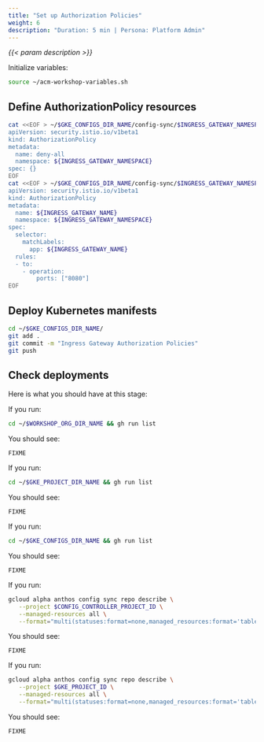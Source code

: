 ```yaml
---
title: "Set up Authorization Policies"
weight: 6
description: "Duration: 5 min | Persona: Platform Admin"
---
```

_{{< param description >}}_

Initialize variables:
```Bash
source ~/acm-workshop-variables.sh
```

## Define AuthorizationPolicy resources

```Bash
cat <<EOF > ~/$GKE_CONFIGS_DIR_NAME/config-sync/$INGRESS_GATEWAY_NAMESPACE/authorizationpolicy_denyall.yaml
apiVersion: security.istio.io/v1beta1
kind: AuthorizationPolicy
metadata:
  name: deny-all
  namespace: ${INGRESS_GATEWAY_NAMESPACE}
spec: {}
EOF
cat <<EOF > ~/$GKE_CONFIGS_DIR_NAME/config-sync/$INGRESS_GATEWAY_NAMESPACE/authorizationpolicy_ingress-gateway.yaml
apiVersion: security.istio.io/v1beta1
kind: AuthorizationPolicy
metadata:
  name: ${INGRESS_GATEWAY_NAME}
  namespace: ${INGRESS_GATEWAY_NAMESPACE}
spec:
  selector:
    matchLabels:
      app: ${INGRESS_GATEWAY_NAME}
  rules:
  - to:
    - operation:
        ports: ["8080"]
EOF
```

## Deploy Kubernetes manifests

```Bash
cd ~/$GKE_CONFIGS_DIR_NAME/
git add .
git commit -m "Ingress Gateway Authorization Policies"
git push
```

## Check deployments

Here is what you should have at this stage:

If you run:
```Bash
cd ~/$WORKSHOP_ORG_DIR_NAME && gh run list
```
You should see:
```Plaintext
FIXME
```

If you run:
```Bash
cd ~/$GKE_PROJECT_DIR_NAME && gh run list
```
You should see:
```Plaintext
FIXME
```

If you run:
```Bash
cd ~/$GKE_CONFIGS_DIR_NAME && gh run list
```
You should see:
```Plaintext
FIXME
```

If you run:
```Bash
gcloud alpha anthos config sync repo describe \
   --project $CONFIG_CONTROLLER_PROJECT_ID \
   --managed-resources all \
   --format="multi(statuses:format=none,managed_resources:format='table[box](group:sort=2,kind,name,namespace:sort=1)')"
```
You should see:
```Plaintext
FIXME
```

If you run:
```Bash
gcloud alpha anthos config sync repo describe \
   --project $GKE_PROJECT_ID \
   --managed-resources all \
   --format="multi(statuses:format=none,managed_resources:format='table[box](group:sort=2,kind,name,namespace:sort=1)')"
```
You should see:
```Plaintext
FIXME
```
